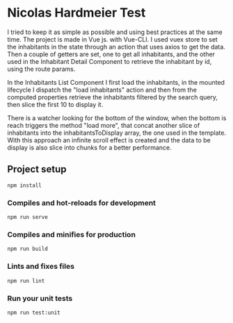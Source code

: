 # Nicolas Hardmeier Test

I tried to keep it as simple as possible and using best practices at the same time.
The project is made in Vue js. with Vue-CLI.
I used vuex store to set the inhabitants in the state through an action that uses axios to get the data.
Then a couple of getters are set, one to get all inhabitants, and the other used in the Inhabitant Detail Component to retrieve the inhabitant by id, using the route params.

In the Inhabitants List Component I first load the inhabitants, in the mounted lifecycle I dispatch the "load inhabitants" action and then from the computed properties retrieve the inhabitants filtered by the search query, then slice the first 10 to display it. 

There is a watcher looking for the bottom of the window, when the bottom is reach triggers the method "load more", that concat another slice of inhabitants into the inhabitantsToDisplay array, the one used in the template.
With this approach an infinite scroll effect is created and the data to be display is also slice into chunks for a better performance.

## Project setup
```
npm install
```

### Compiles and hot-reloads for development
```
npm run serve
```

### Compiles and minifies for production
```
npm run build
```

### Lints and fixes files
```
npm run lint
```

### Run your unit tests
```
npm run test:unit
```

